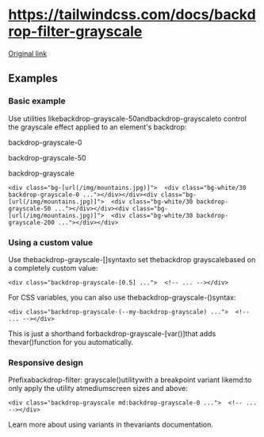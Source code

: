 # https://tailwindcss.com/docs/backdrop-filter-grayscale

[Original link](https://tailwindcss.com/docs/backdrop-filter-grayscale)

## Examples

### Basic example

Use utilities likebackdrop-grayscale-50andbackdrop-grayscaleto control the grayscale effect applied to an element's backdrop:

backdrop-grayscale-0

backdrop-grayscale-50

backdrop-grayscale

```
<div class="bg-[url(/img/mountains.jpg)]">  <div class="bg-white/30 backdrop-grayscale-0 ..."></div></div><div class="bg-[url(/img/mountains.jpg)]">  <div class="bg-white/30 backdrop-grayscale-50 ..."></div></div><div class="bg-[url(/img/mountains.jpg)]">  <div class="bg-white/30 backdrop-grayscale-200 ..."></div></div>
```

### Using a custom value

Use thebackdrop-grayscale-[<value>]syntaxto set thebackdrop grayscalebased on a completely custom value:

```
<div class="backdrop-grayscale-[0.5] ...">  <!-- ... --></div>
```

For CSS variables, you can also use thebackdrop-grayscale-(<custom-property>)syntax:

```
<div class="backdrop-grayscale-(--my-backdrop-grayscale) ...">  <!-- ... --></div>
```

This is just a shorthand forbackdrop-grayscale-[var(<custom-property>)]that adds thevar()function for you automatically.

### Responsive design

Prefixabackdrop-filter: grayscale()utilitywith a breakpoint variant likemd:to only apply the utility atmediumscreen sizes and above:

```
<div class="backdrop-grayscale md:backdrop-grayscale-0 ...">  <!-- ... --></div>
```

Learn more about using variants in thevariants documentation.
